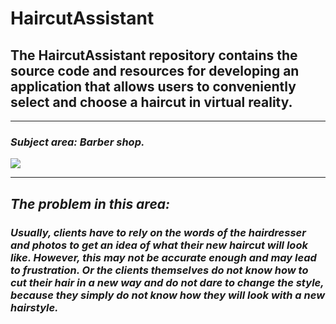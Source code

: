 # HaircutAssistant
## The HaircutAssistant repository contains the source code and resources for developing an application that allows users to conveniently select and choose a haircut in virtual reality.
______
### ***Subject area:*** *Barber shop.*

<img src="https://usercontent.one/wp/www.queenstownbarbers.com/wp-content/uploads/2018/01/about-us-image.jpg">

_____
## ***The problem in this area:***
### *Usually, clients have to rely on the words of the hairdresser and photos to get an idea of what their new haircut will look like. However, this may not be accurate enough and may lead to frustration. Or the clients themselves do not know how to cut their hair in a new way and do not dare to change the style, because they simply do not know how they will look with a new hairstyle.*
